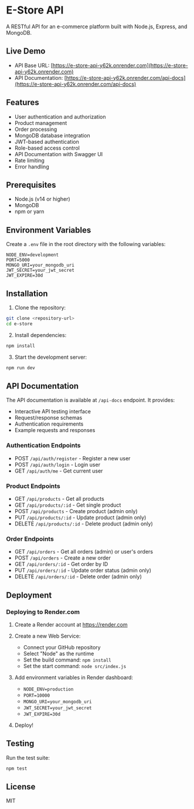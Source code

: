 # E-Store API

A RESTful API for an e-commerce platform built with Node.js, Express, and MongoDB.

## Live Demo

- API Base URL: [https://e-store-api-y62k.onrender.com](https://e-store-api-y62k.onrender.com)
- API Documentation: [https://e-store-api-y62k.onrender.com/api-docs](https://e-store-api-y62k.onrender.com/api-docs)

## Features

- User authentication and authorization
- Product management
- Order processing
- MongoDB database integration
- JWT-based authentication
- Role-based access control
- API Documentation with Swagger UI
- Rate limiting
- Error handling

## Prerequisites

- Node.js (v14 or higher)
- MongoDB
- npm or yarn

## Environment Variables

Create a `.env` file in the root directory with the following variables:

```env
NODE_ENV=development
PORT=5000
MONGO_URI=your_mongodb_uri
JWT_SECRET=your_jwt_secret
JWT_EXPIRE=30d
```

## Installation

1. Clone the repository:

```bash
git clone <repository-url>
cd e-store
```

2. Install dependencies:

```bash
npm install
```

3. Start the development server:

```bash
npm run dev
```

## API Documentation

The API documentation is available at `/api-docs` endpoint. It provides:

- Interactive API testing interface
- Request/response schemas
- Authentication requirements
- Example requests and responses

### Authentication Endpoints

- POST `/api/auth/register` - Register a new user
- POST `/api/auth/login` - Login user
- GET `/api/auth/me` - Get current user

### Product Endpoints

- GET `/api/products` - Get all products
- GET `/api/products/:id` - Get single product
- POST `/api/products` - Create product (admin only)
- PUT `/api/products/:id` - Update product (admin only)
- DELETE `/api/products/:id` - Delete product (admin only)

### Order Endpoints

- GET `/api/orders` - Get all orders (admin) or user's orders
- POST `/api/orders` - Create a new order
- GET `/api/orders/:id` - Get order by ID
- PUT `/api/orders/:id` - Update order status (admin only)
- DELETE `/api/orders/:id` - Delete order (admin only)

## Deployment

### Deploying to Render.com

1. Create a Render account at https://render.com

2. Create a new Web Service:

   - Connect your GitHub repository
   - Select "Node" as the runtime
   - Set the build command: `npm install`
   - Set the start command: `node src/index.js`

3. Add environment variables in Render dashboard:

   - `NODE_ENV=production`
   - `PORT=10000`
   - `MONGO_URI=your_mongodb_uri`
   - `JWT_SECRET=your_jwt_secret`
   - `JWT_EXPIRE=30d`

4. Deploy!

## Testing

Run the test suite:

```bash
npm test
```

## License

MIT
